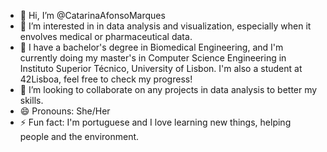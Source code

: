 - 👋 Hi, I’m @CatarinaAfonsoMarques
- 👀 I’m interested in in data analysis and visualization, especially when it envolves medical or pharmaceutical data.
- 🌱 I have a bachelor's degree in Biomedical Engineering, and I'm currently doing my master's in Computer Science Engineering in Instituto Superior Técnico, University of Lisbon. I'm also a student at 42Lisboa, feel free to check my progress!
- 💞️ I’m looking to collaborate on any projects in data analysis to better my skills.
- 😄 Pronouns: She/Her
- ⚡ Fun fact: I'm portuguese and I love learning new things, helping people and the environment.

<!---
CatarinaAfonsoMarques/CatarinaAfonsoMarques is a ✨ special ✨ repository because its `README.md` (this file) appears on your GitHub profile.
You can click the Preview link to take a look at your changes.
--->
